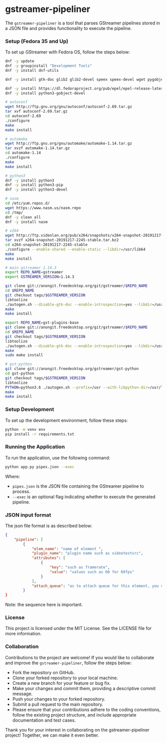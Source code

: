 # gstreamer-pipeliner
The `gstreamer-pipeliner` is a tool that parses GStreamer pipelines stored in a JSON file and provides functionality to execute the pipeline.

### Setup (Fedora 35 and Up)
To set up GStreamer with Fedora OS, follow the steps below:
```bash
dnf -y update
dnf -y groupinstall "Development Tools"
dnf -y install dnf-utils

dnf -y install gtk-doc glib2 glib2-devel speex speex-devel wget pygobject3-devel cairo cairo-devel cairo-gobject cairo-gobject-devel libnotify-devel libnotify libjpeg-turbo-devel nginx pango-devel orc-devel libvorbis-devel libtheora-devel libxml2-devel openssl-devel libsoup-devel mpg123-libs webrtc-audio-processing-devel gnutls-devel libvpx-devel librsvg2-devel

dnf -y install https://dl.fedoraproject.org/pub/epel/epel-release-latest-7.noarch.rpm
dnf -y install python3-gobject-devel

# autoconf
wget http://ftp.gnu.org/gnu/autoconf/autoconf-2.69.tar.gz
tar xvf autoconf-2.69.tar.gz
cd autoconf-2.69
./configure
make 
make install

# automake
wget http://ftp.gnu.org/gnu/automake/automake-1.14.tar.gz
tar xvzf automake-1.14.tar.gz
cd automake-1.14
./configure
make
make install

# python3
dnf -y install python3
dnf -y install python3-pip
dnf -y install python3-devel

# nasm
cd /etc/yum.repos.d/
wget https://www.nasm.us/nasm.repo
cd /tmp/
dnf -y clean all
dnf -y install nasm

# x264
wget http://ftp.videolan.org/pub/x264/snapshots/x264-snapshot-20191217-2245-stable.tar.bz2
tar xvzf x264-snapshot-20191217-2245-stable.tar.bz2
cd x264-snapshot-20191217-2245-stable
./configure --enable-shared --enable-static --libdir=/usr/lib64
make
make install

# main gstreamer 1.14.3
export REPO_NAME=gstreamer
export GSTREAMER_VERSION=1.14.3

git clone git://anongit.freedesktop.org/git/gstreamer/$REPO_NAME
cd $REPO_NAME
git checkout tags/$GSTREAMER_VERSION
libtoolize
./autogen.sh --disable-gtk-doc --enable-introspection=yes --libdir=/usr/lib64
make
make install

export REPO_NAME=gst-plugins-base
git clone git://anongit.freedesktop.org/git/gstreamer/$REPO_NAME
cd $REPO_NAME
git checkout tags/$GSTREAMER_VERSION
libtoolize
./autogen.sh --disable-gtk-doc --enable-introspection=yes --libdir=/usr/lib64 --enable-rtmp=yes --enable-dash=yes --enable-webrtc=yes --enable-srt=yes
make
sudo make install

# gst-python
git clone git://anongit.freedesktop.org/gstreamer/gst-python
cd gst-python
git checkout tags/$GSTREAMER_VERSION
libtoolize
PYTHON=python3.6 ./autogen.sh --prefix=/usr --with-libpython-dir=/usr/lib64/ --libdir=/usr/lib64
make
make install
```

### Setup Development
To set up the development environment, follow these steps:
```bash
python -m venv env
pip install -r requirements.txt
```

### Running the Application
To run the application, use the following command:
```bash
python app.py pipes.json --exec
```
Where:
- `pipes.json` is the JSON file containing the GStreamer pipeline to process.
- `--exec` is an optional flag indicating whether to execute the generated pipeline.

### JSON input format
The json file format is as described below:
```json
{
    "pipeline": [
        {
            "elem_name": "name of element ",
            "plugin_name": "plugin name such as videotestsrc",
            "attributes": [
                {
                    "key": "such as framerate",
                    "value": "values such as 60 for 60fps"
                }
            ],
            "attach_queue": "as to attach queue for this element, you can manually attach a queue"
        }
}
```
Note: the sequence here is important.

### License
This project is licensed under the MIT License. See the LICENSE file for more information.

### Collaboration
Contributions to the project are welcome! If you would like to collaborate and improve the `gstreamer-pipeliner`, follow the steps below:

- Fork the repository on GitHub.
- Clone your forked repository to your local machine.
- Create a new branch for your feature or bug fix.
- Make your changes and commit them, providing a descriptive commit message.
- Push your changes to your forked repository.
- Submit a pull request to the main repository.
- Please ensure that your contributions adhere to the coding conventions, follow the existing project structure, and include appropriate documentation and test cases.

Thank you for your interest in collaborating on the gstreamer-pipeliner project! Together, we can make it even better.
